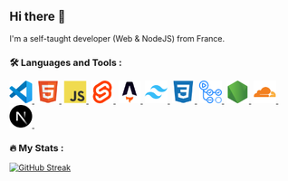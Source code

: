 ## Hi there 👋
I'm a self-taught developer (Web & NodeJS) from France. 

### :hammer_and_wrench: Languages and Tools :
<div>
  <a href="https://code.visualstudio.com" target="_blank"><img src="https://github.com/devicons/devicon/blob/master/icons/vscode/vscode-original.svg" title="VSCode" width="40" height="40"/>&nbsp;</a>
  <a href="https://developer.mozilla.org/docs/Glossary/HTML5" target="_blank"><img src="https://github.com/devicons/devicon/blob/master/icons/html5/html5-original.svg" title="HTML5" alt="HTML" width="40" height="40"/>&nbsp;</a>
  <a href="https://developer.mozilla.org/docs/Web/JavaScript" target="_blank"><img src="https://github.com/devicons/devicon/blob/master/icons/javascript/javascript-original.svg" title="JavaScript" alt="JavaScript" width="40" height="40"/>&nbsp;</a>
  <a href="https://svelte.dev/docs/kit/introduction" target="_blank"><img src="https://github.com/devicons/devicon/blob/master/icons/svelte/svelte-original.svg" title="SvelteKit" alt="SvelteKit" width="40" height="40"/>&nbsp;</a>
  <a href="https://astro.build" target="_blank"><img src="https://github.com/devicons/devicon/blob/master/icons/astro/astro-original.svg" title="AstroJS" alt="AstroJS" width="40" height="40"/>&nbsp;</a>
  <a href="https://tailwindcss.com" target="_blank"><img src="https://github.com/devicons/devicon/blob/master/icons/tailwindcss/tailwindcss-original.svg"  title="TailwindCSS" alt="TailwindCSS" width="40" height="40"/>&nbsp;</a>
  <a href="https://developer.mozilla.org/docs/Web/CSS" target="_blank"><img src="https://github.com/devicons/devicon/blob/master/icons/css3/css3-plain.svg"  title="CSS3" alt="CSS" width="40" height="40"/>&nbsp;</a>
  <a href="https://github.com/features/actions" target="_blank"><img src="https://github.com/devicons/devicon/blob/master/icons/githubactions/githubactions-original.svg" title="GitHub Actions" alt="GitHub Actions" width="40" height="40"/>&nbsp;</a>
  <a href="https://nodejs.org" target="_blank"><img src="https://github.com/devicons/devicon/blob/master/icons/nodejs/nodejs-original.svg" title="NodeJS" alt="NodeJS" width="40" height="40"/>&nbsp;</a>
  <a href="https://pages.cloudflare.com" target="_blank"><img src="https://github.com/devicons/devicon/blob/master/icons/cloudflare/cloudflare-original.svg" title="CloudFlare" alt="CloudFlare" width="40" height="40"/>&nbsp;</a>
  <a href="https://nextjs.org" target="_blank"><img src="https://github.com/devicons/devicon/blob/master/icons/nextjs/nextjs-original.svg" title="NextJS" alt="NextJS" width="40" height="40"/>&nbsp;</a>
</div>

### :fire: My Stats :
[![GitHub Streak](https://github-readme-streak-stats.herokuapp.com/?user=saryniel&theme=transparent&hide_border=true&border_radius=3&locale=en&date_format=j+M%5B+Y%5D&mode=daily&exclude_days=&sections=total%2Ccurrent%2Clongest&card_width=495&card_height=195&type=svg&background-type=solid)](#)

<!--
**saryniel/saryniel** is a ✨ _special_ ✨ repository because its `README.md` (this file) appears on your GitHub profile.

Here are some ideas to get you started:

- 🔭 I’m currently working on ...
- 🌱 I’m currently learning ...
- 👯 I’m looking to collaborate on ...
- 🤔 I’m looking for help with ...
- 💬 Ask me about ...
- 📫 How to reach me: ...
- 😄 Pronouns: ...
- ⚡ Fun fact: ...
-->
